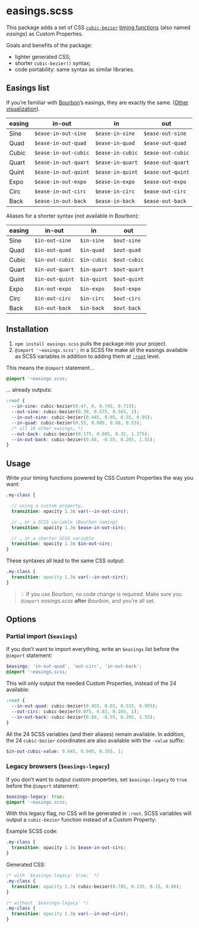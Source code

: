 # easings.scss

This package adds a set of CSS [`cubic-bezier`](https://codepen.io/seanseansean/pen/GgxrXw) [timing functions](https://developer.mozilla.org/en-US/docs/Web/CSS/transition-timing-function) (also named _easings_) as Custom Properties.

Goals and benefits of the package:
- lighter generated CSS;
- shorter `cubic-bezier()` syntax;
- code portability: same syntax as similar libraries.

## Easings list

If you’re familiar with [Bourbon](https://www.bourbon.io/docs/4/#timing-functions)’s easings, they are exactly the same. ([Other visualization](https://codepen.io/slavanossar/full/ERoaBx)).

| easing | in-out | in | out |
|--|--|--|--|
| Sine | `$ease-in-out-sine`  | `$ease-in-sine`  | `$ease-out-sine` |
| Quad | `$ease-in-out-quad`  | `$ease-in-quad`  | `$ease-out-quad` |
| Cubic | `$ease-in-out-cubic`  | `$ease-in-cubic`  | `$ease-out-cubic` |
| Quart | `$ease-in-out-quart`  | `$ease-in-quart`  | `$ease-out-quart` |
| Quint | `$ease-in-out-quint`  | `$ease-in-quint`  | `$ease-out-quint` |
| Expo | `$ease-in-out-expo`  | `$ease-in-expo`  | `$ease-out-expo` |
| Circ | `$ease-in-out-circ`  | `$ease-in-circ`  | `$ease-out-circ` |
| Back | `$ease-in-out-back`  | `$ease-in-back`  | `$ease-out-back` |

Aliases for a shorter syntax (not available in Bourbon):

| easing | in-out | in | out |
|--|--|--|--|
| Sine | `$in-out-sine`  | `$in-sine`  | `$out-sine` |
| Quad | `$in-out-quad`  | `$in-quad`  | `$out-quad` |
| Cubic | `$in-out-cubic`  | `$in-cubic`  | `$out-cubic` |
| Quart | `$in-out-quart`  | `$in-quart`  | `$out-quart` |
| Quint | `$in-out-quint`  | `$in-quint`  | `$out-quint` |
| Expo | `$in-out-expo`  | `$in-expo`  | `$out-expo` |
| Circ | `$in-out-circ`  | `$in-circ`  | `$out-circ` |
| Back | `$in-out-back`  | `$in-back`  | `$out-back` |

## Installation

1. `npm install easings.scss` pulls the package into your project.
2. `@import '~easings.scss';` in a SCSS file make all the easings available as SCSS variables in addition to adding them at [`:root`](https://developer.mozilla.org/en-US/docs/Web/CSS/:root) level.

This means the `@import` statement…
```scss
@import '~easings.scss;
```

… already outputs:

```css
:root {
  --in-sine: cubic-bezier(0.47, 0, 0.745, 0.715);
  --out-sine: cubic-bezier(0.39, 0.575, 0.565, 1);
  --in-out-sine: cubic-bezier(0.445, 0.05, 0.55, 0.95);
  --in-quad: cubic-bezier(0.55, 0.085, 0.68, 0.53);
  /* all 18 other easings… */
  --out-back: cubic-bezier(0.175, 0.885, 0.32, 1.275);
  --in-out-back: cubic-bezier(0.68, -0.55, 0.265, 1.55);
}
```

## Usage

Write your timing functions powered by CSS Custom Properties the way you want:

```scss
.my-class {

  // using a custom property…
  transition: opacity 1.3s var(--in-out-circ);

  // … or a SCSS variable (Bourbon naming)
  transition: opacity 1.3s $ease-in-out-circ;

  // … or a shorter SCSS variable
  transition: opacity 1.3s $in-out-circ;
}
```

These syntaxes all lead to the same CSS output:
```css
.my-class {
  transition: opacity 1.3s var(--in-out-circ);
}
```

> 💡 If you use Bourbon, no code change is required. Make sure you `@import` _easings.scss_ **after** _Bourbon_, and you’re all set.

## Options

### Partial import (`$easings`)

If you don’t want to import everything, write an `$easings` list before the `@import` statement:

```scss
$easings: 'in-out-quad', 'out-circ', 'in-out-back';
@import '~easings.scss;
```

This will only output the needed Custom Properties, instead of the 24 available:

```css
:root {
  --in-out-quad: cubic-bezier(0.455, 0.03, 0.515, 0.955);
  --out-circ: cubic-bezier(0.075, 0.82, 0.165, 1);
  --in-out-back: cubic-bezier(0.68, -0.55, 0.265, 1.55);
}
```

All the 24 SCSS variables (and their aliases) remain available. In addition, the 24 `cubic-bezier` coordinates are also available with the `-value` suffix:

```scss
$in-out-cubic-value: 0.645, 0.045, 0.355, 1;
```

### Legacy browsers (`$easings-legacy`)

If you don’t want to output custom properties, set `$easings-legacy` to `true` before the `@import` statement:

```scss
$easings-legacy: true;
@import '~easings.scss;
```

With this legacy flag, no CSS will be generated in `:root`. SCSS variables will output a `cubic-bezier` function instead of a Custom Property:

Example SCSS code:
```scss
.my-class {
  transition: opacity 1.3s $ease-in-out-circ;
}
```

Generated CSS:

```css
/* with `$easings-legacy: true;` */
.my-class {
  transition: opacity 1.3s cubic-bezier(0.785, 0.135, 0.15, 0.86);
}

/* without `$easings-legacy` */
.my-class {
  transition: opacity 1.3s var(--in-out-circ);
}
```
